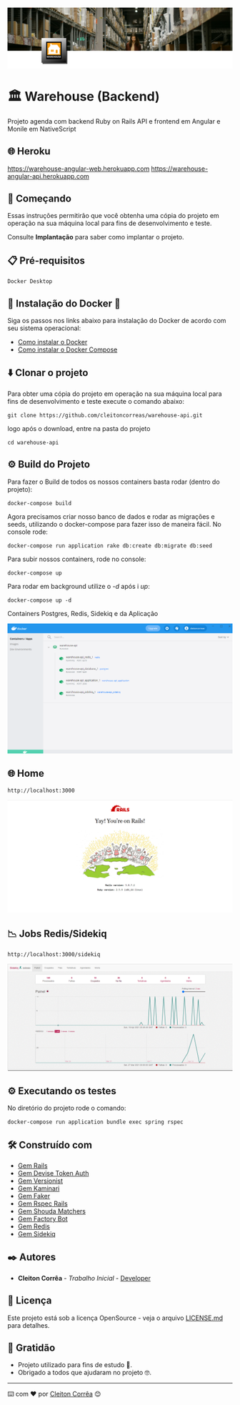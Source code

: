 <p align="center">
  <img src="https://github.com/cleitoncorreas/cleitoncorreas/blob/4fa53ca31d1bf2a525be593615104f1bbea71da9/Projetos/Warehouse/Capa/capa-warehouse.png"/>
</p>

# 🏛️ Warehouse (Backend)
Projeto agenda com backend Ruby on Rails API e frontend em Angular e Monile em NativeScript

## 🌐 Heroku
https://warehouse-angular-web.herokuapp.com
https://warehouse-angular-api.herokuapp.com

## 🚀 Começando
Essas instruções permitirão que você obtenha uma cópia do projeto em operação na sua máquina local para fins de desenvolvimento e teste.

Consulte **Implantação** para saber como implantar o projeto.

## 📋 Pré-requisitos

```
Docker Desktop
```

## 🔧 Instalação do Docker 🐳
Siga os passos nos links abaixo para instalação do Docker de acordo com seu sistema operacional:

* [Como instalar o Docker](https://docs.docker.com/engine/installation/)
* [Como instalar o Docker Compose](https://docs.docker.com/compose/)

## ⬇️ Clonar o projeto
Para obter uma cópia do projeto em operação na sua máquina local para fins de desenvolvimento e teste execute o comando abaixo:

```
git clone https://github.com/cleitoncorreas/warehouse-api.git
```

logo após o download, entre na pasta do projeto

```
cd warehouse-api
```

## ⚙️ Build do Projeto
Para fazer o Build de todos os nossos containers basta rodar (dentro do projeto):

```
docker-compose build
```

Agora precisamos criar nosso banco de dados e rodar as migrações e seeds, utilizando o docker-compose para fazer isso de maneira fácil. No console rode:

```
docker-compose run application rake db:create db:migrate db:seed
```

Para subir nossos containers, rode no console:

```
docker-compose up
```

Para rodar em background utilize o _-d_ após i _up_:

```
docker-compose up -d
```

Containers Postgres, Redis, Sidekiq e da Aplicação

<p align="center">
  <img src="https://github.com/cleitoncorreas/cleitoncorreas/blob/3eb3422a4aa3755dfda42d92351e962069a1e6d1/Images/docker-containers.png"/>
</p>

## 🌐 Home

```
http://localhost:3000
```

<p align="center">
  <img src="https://github.com/cleitoncorreas/cleitoncorreas/blob/2e29a3907035f8d540f5258ffeed8016d52ca514/Projetos/Warehouse/Backend/home.png"/>
</p>

## 📉 Jobs Redis/Sidekiq

```
http://localhost:3000/sidekiq
```

<p align="center">
  <img src="https://github.com/cleitoncorreas/cleitoncorreas/blob/3eb3422a4aa3755dfda42d92351e962069a1e6d1/Images/Sidekiq.png"/>
</p>


## ⚙️ Executando os testes

No diretório do projeto rode o comando:

```
docker-compose run application bundle exec spring rspec
```

## 🛠️ Construído com

* [Gem Rails](https://github.com/rails/rails/)
* [Gem Devise Token Auth](https://github.com/heartcombo/devise)
* [Gem Versionist](https://github.com/bploetz/versionist)
* [Gem Kaminari](https://github.com/kaminari/kaminari)
* [Gem Faker](https://github.com/faker-ruby/faker)
* [Gem Rspec Rails](https://github.com/rspec/rspec-rails)
* [Gem Shouda Matchers](https://github.com/thoughtbot/shoulda-matchers)
* [Gem Factory Bot](https://github.com/thoughtbot/factory_bot)
* [Gem Redis](https://github.com/redis/redis-rb/)
* [Gem Sidekiq](https://github.com/mperham/sidekiq)

## ✒️ Autores

* **Cleiton Corrêa** - *Trabalho Inicial* - [Developer](https://github.com/cleitoncorreas)

## 📄 Licença

Este projeto está sob a licença OpenSource - veja o arquivo [LICENSE.md](https://github.com/cleitoncorreas/notebook_api/LICENSE.md) para detalhes.

## 🎁 Gratidão

* Projeto utilizado para fins de estudo 📢.
* Obrigado a todos que ajudaram no projeto 🤓.


---
⌨️ com ❤️ por [Cleiton Corrêa](https://github.com/cleitoncorreas) 😊
